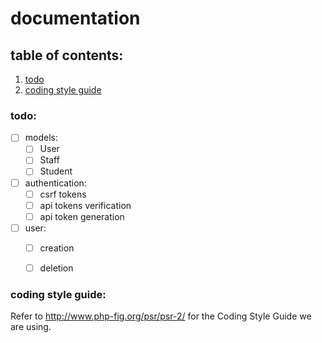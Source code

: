 
# documentation

## table of contents:

1. [todo](#todo)
1. [coding style guide](#style-guide)


<a name="todo"></a>
### todo:

* [ ] models:
  * [ ] User
  * [ ] Staff
  * [ ] Student
* [ ] authentication:
  * [ ] csrf tokens
  * [ ] api tokens verification
  * [ ] api token generation
* [ ] user:
  * [ ] creation
  * [ ] deletion


<a name="style-guide"></a>
### coding style guide:

Refer to http://www.php-fig.org/psr/psr-2/ for the Coding Style Guide we are using.

